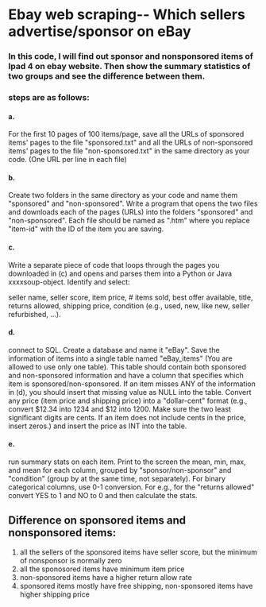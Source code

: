 # Ebay web scraping-- Which sellers advertise/sponsor on eBay

### In this code, I will find out sponsor and nonsponsored items of Ipad 4 on ebay website. Then show the summary statistics of two groups and see the difference between them.

### steps are as follows:
#### a.
For the first 10 pages of 100 items/page, save all the URLs of sponsored items' pages to the file "sponsored.txt"  and all the URLs of non-sponsored items' pages to the file "non-sponsored.txt" in the same directory as your code. (One URL per line in each file)

#### b.
Create two folders in the same directory as your code and name them "sponsored" and "non-sponsored". Write a program that opens the two files and downloads each of the pages (URLs) into the folders "sponsored" and "non-sponsored". Each file should be named as "<item-id>.htm" where you replace "item-id" with the ID of the item you are saving.

#### c.
Write a separate piece of code that loops through the pages you downloaded in (c) and opens and parses them into a Python or Java xxxxsoup-object. Identify and select:

seller name, seller score, item price, # items sold, best offer available, title, returns allowed, shipping price, condition (e.g., used, new, like new, seller refurbished, ...).

#### d.
connect to SQL. Create a database and name it "eBay". Save the information of items into a single table named "eBay_items" (You are allowed to use only one table). This table should contain both sponsored and non-sponsored information and have a column that specifies which item is sponsored/non-sponsored.  If an item misses ANY of the information in (d), you should insert that missing value as NULL into the table. Convert any price (item price and shipping price) into a "dollar-cent" format (e.g., convert $12.34 into 1234 and $12 into 1200. Make sure the two least significant digits are cents. If an item does not include cents in the price, insert zeros.) and insert the price as INT into the table.

#### e.
run summary stats on each item. Print to the screen the mean, min, max, and mean for each column, grouped by "sponsor/non-sponsor" and "condition" (group by at the same time, not separately). For binary categorical columns, use 0-1 conversion. For e.g., for the "returns allowed" convert YES to 1 and NO to 0 and then calculate the stats.

## Difference on sponsored items and nonsponsored items:
1. all the sellers of the sponsored items have seller score, but the minimum of nonsponsor is normally zero
2. all the sponosored items have minimum item price
3. non-sponsored items have a higher return allow rate
4. sponsored items mostly have free shipping, non-sponsored items have higher shipping price

